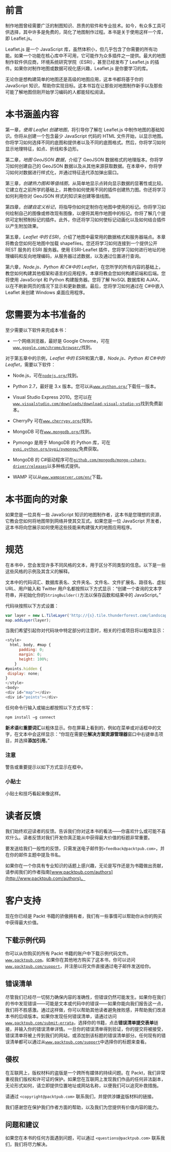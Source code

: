 # 前言

制作地图曾经需要广泛的制图知识、昂贵的软件和专业技术。如今，有众多工具可供选择，其中许多是免费的，简化了地图制作过程。本书是关于使用这样一个库，即 Leaflet.js。

Leaflet.js 是一个 JavaScript 库，虽然体积小，但几乎包含了你需要的所有功能。如果一个功能在核心库中不可用，它可能作为众多插件之一提供。最大的地图制作软件供应商，环境系统研究学院（ESRI），甚至已经发布了 Leaflet.js 的插件。如果你对制作地图或数据可视化感兴趣，Leaflet.js 是你要学习的库。

无论你是想构建简单的地图还是高级的地图应用，这本书都将基于你的 JavaScript 知识，帮助你实现目标。这本书旨在让那些对地图制作新手以及那些可能了解地图但刚开始学习编码的人都能轻松阅读。

# 本书涵盖内容

第一章，*使用 Leaflet 创建地图*，将引导你了解在 Leaflet.js 中制作地图的基础知识。你将从创建一个包含最少 JavaScript 代码的 HTML 文件开始，以显示地图。你将学习如何选择不同的底图和提供者以及不同的底图格式。然后，你将学习如何显示地理特征，如点、折线和多边形。

第二章，*地图 GeoJSON 数据*，介绍了 GeoJSON 数据格式的地理版本。你将学习如何创建自己的 GeoJSON 数据以及从其他来源获取数据。在本章中，你将学习如何对数据进行样式化，并通过特征迭代添加弹出窗口。

第三章，*创建热力图和等值线图*，从简单地显示点转向显示数据的显著性或比较。它建立在之前所学的基础上，并教你如何使用不同的插件创建热力图。你还将学习如何利用你对 GeoJSON 样式的知识来创建等值线图。

第四章，*创建自定义标记*，将指导你如何定制你在地图中使用的标记。你将学习如何绘制自己的图像或修改现有图像，以便将其用作地图中的标记。你将了解几个提供可定制预制标记的插件。此外，你还将学习如何使标记动画化以及如何结合插件以产生附加效果。

第五章，*Leaflet 中的 ESRI*，介绍了地图中最常用的数据格式和服务器端点。本章将教会您如何在地图中加载 shapefiles。您还将学习如何连接到一个提供公开 REST 服务的 ESRI 服务器。使用 ESRI-Leaflet 插件，您将学习如何进行地址的地理编码和反向地理编码，从服务器过滤数据，以及通过位置进行查询。

第六章，*Node.js、Python 和 C#中的 Leaflet*，在您所学的所有内容的基础上，教您如何构建其他框架和语言的应用程序。本章将教会您如何构建前端和后端。您将使用 JavaScript 和 Python 构建服务器。您将了解 NoSQL 数据库和 AJAX，以在不刷新网页的情况下显示和更新数据。最后，您将学习如何通过在 C#中嵌入 Leaflet 来创建 Windows 桌面应用程序。

# 您需要为本书准备的

至少需要以下软件来完成本书：

+   一个网络浏览器，最好是 Google Chrome，可在[`www.google.com/chrome/browser/`](https://www.google.com/chrome/browser/)找到。

对于第五章中的示例，*Leaflet 中的 ESRI*和第六章，*Node.js、Python 和 C#中的 Leaflet*，需要以下软件：

+   Node.js，可在[`nodejs.org/`](http://nodejs.org/)找到。

+   Python 2.7，最好是 3.x 版本。您可以从[`www.python.org/`](https://www.python.org/)下载任一版本。

+   Visual Studio Express 2010。您可以在[`www.visualstudio.com/downloads/download-visual-studio-vs`](http://www.visualstudio.com/downloads/download-visual-studio-vs)找到免费副本。

+   CherryPy 可在[`www.cherrypy.org/`](http://www.cherrypy.org/)找到。

+   MongoDB 可在[`www.mongodb.org/`](http://www.mongodb.org/)找到。

+   Pymongo 是用于 MongoDB 的 Python 库，可在[`pypi.python.org/pypi/pymongo/`](https://pypi.python.org/pypi/pymongo/)免费获取。

+   MongoDB 的 C#驱动程序可在[`github.com/mongodb/mongo-csharp-driver/releases`](https://github.com/mongodb/mongo-csharp-driver/releases)以多种格式提供。

+   WAMP 可以从[`www.wampserver.com/en/`](http://www.wampserver.com/en/)下载。

# 本书面向的对象

如果您是一位具有一些 JavaScript 知识的地图制作者，这本书是您理想的资源，它教会您如何将地图带到网络并使其交互式。如果您是一位 JavaScript 开发者，这本书将向您展示如何使用这些技能来构建强大的地图应用程序。

# 规范

在本书中，您会发现许多不同风格的文本，用于区分不同类型的信息。以下是一些这些风格的示例及其含义的解释。

文本中的代码词汇、数据库表名、文件夹名、文件名、文件扩展名、路径名、虚拟 URL、用户输入和 Twitter 用户名都按照以下方式显示：“创建一个查询的文本字符串，并初始化你的`StringBuilder()`方法以保存函数和结果中的 JavaScript。”

代码块按照以下方式设置：

```js
var layer = new L.TileLayer('http://{s}.tile.thunderforest.com/landscape/{z}/{x}/{y}.png');
map.addLayer(layer);
```

当我们希望引起你对代码块中特定部分的注意时，相关的行或项目将以粗体显示：

```js
<style>
  html, body, #map {
      padding: 0;
      margin: 0;
      height: 100%;
    }
#points.hidden {
 display: none;
}
</style>
<body>
<div id="map"></div>
<div id="points"></div>

```

任何命令行输入或输出都按照以下方式书写：

```js
npm install –g connect

```

**新术语**和**重要词汇**以粗体显示。你在屏幕上看到的，例如在菜单或对话框中的文字，在文本中会这样显示：“你现在需要在**解决方案资源管理器**窗口中右键单击项目，并选择**添加引用**。”

### 注意

警告或重要提示以如下方式显示在框中。

### 小贴士

小贴士和技巧看起来像这样。

# 读者反馈

我们始终欢迎读者的反馈。告诉我们你对这本书的看法——你喜欢什么或可能不喜欢什么。读者反馈对我们开发你真正能从中获得最大价值的标题非常重要。

要发送给我们一般性的反馈，只需发送电子邮件到`<feedback@packtpub.com>`，并在你的邮件主题中提及书名。

如果你在一个你具有专业知识的话题上感兴趣，无论是写作还是为书籍做出贡献，请参阅我们的作者指南[www.packtpub.com/authors](http://www.packtpub.com/authors)。

# 客户支持

现在你已经是 Packt 书籍的骄傲拥有者，我们有一些事情可以帮助你从你的购买中获得最大价值。

## 下载示例代码

你可以从你购买的所有 Packt 书籍的账户中下载示例代码文件。[`www.packtpub.com`](http://www.packtpub.com)。如果你在其他地方购买了这本书，你可以访问[`www.packtpub.com/support`](http://www.packtpub.com/support)，并注册以将文件直接通过电子邮件发送给你。

## 错误清单

尽管我们已经尽一切努力确保内容的准确性，但错误仍然可能发生。如果你在我们的书中发现错误——可能是文本或代码中的错误——如果你能向我们报告这一点，我们将不胜感激。通过这样做，你可以帮助其他读者避免挫败感，并帮助我们改进本书的后续版本。如果你发现任何错误清单，请通过访问[`www.packtpub.com/submit-errata`](http://www.packtpub.com/submit-errata)，选择你的书籍，点击**错误清单提交表单**链接，并输入你的错误清单详情。一旦你的错误清单得到验证，你的提交将被接受，错误清单将被上传到我们的网站，或添加到该标题的错误清单部分。任何现有的错误清单都可以通过从[`www.packtpub.com/support`](http://www.packtpub.com/support)中选择你的标题来查看。

## 侵权

在互联网上，版权材料的盗版是一个跨所有媒体的持续问题。在 Packt，我们非常重视我们版权和许可证的保护。如果您在互联网上发现我们作品的任何非法副本，无论形式如何，请立即提供位置地址或网站名称，以便我们可以追究补救措施。

请通过 `<copyright@packtpub.com>` 联系我们，并提供涉嫌盗版材料的链接。

我们感谢您在保护我们作者方面的帮助，以及我们为您提供有价值内容的能力。

## 问题和建议

如果您在本书的任何方面遇到问题，可以通过 `<questions@packtpub.com>` 联系我们，我们将尽力解决。
